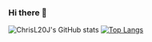 ### Hi there 👋

![ChrisL20J's GitHub stats](https://github-readme-stats.vercel.app/api?username=ChrisL20J&count_private=true)
[![Top Langs](https://github-readme-stats.vercel.app/api/top-langs/?username=ChrisL20J&layout=compact)](https://github.com/anuraghazra/github-readme-stats)
